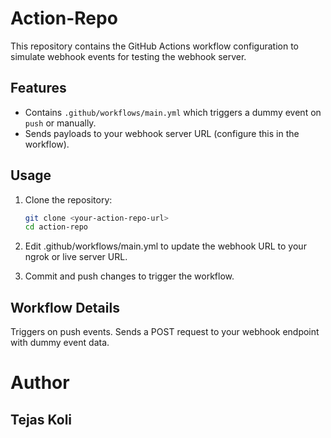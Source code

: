 # Action-Repo

This repository contains the GitHub Actions workflow configuration to simulate webhook events for testing the webhook server.

## Features

- Contains `.github/workflows/main.yml` which triggers a dummy event on `push` or manually.
- Sends payloads to your webhook server URL (configure this in the workflow).

## Usage

1. Clone the repository:

   ```bash
   git clone <your-action-repo-url>
   cd action-repo
2. Edit .github/workflows/main.yml to update the webhook URL to your ngrok or live server URL.

3. Commit and push changes to trigger the workflow.

## Workflow Details
Triggers on push events.
Sends a POST request to your webhook endpoint with dummy event data.

# Author
## Tejas Koli
